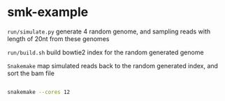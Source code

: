 # smk-example

`run/simulate.py` generate 4 random genome, and sampling reads with length of 20nt from these genomes

`run/build.sh` build bowtie2 index for the random generated genome

`Snakemake` map simulated reads back to the random generated index, and sort the bam file


```bash

snakemake --cores 12 
```
